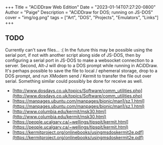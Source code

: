 +++
Title = "ACiDDraw Web Edition"
Date = "2023-01-14T07:27:20-0800"
Author = "Paige"
Description = "ACiDDraw for DOS; running on JS-DOS"
cover = "img/og.png"
tags = ["Art", "DOS", "Projects", "Emulators", "Links"]
+++

<link rel="stylesheet" href="/emulators-ui/emulators-ui.css">
<div id="dosbox-wrapper">
<div id="dosbox"></div>
</div>
<script src="/emulators/emulators.js"></script>
<script src="/emulators-ui/emulators-ui.js"></script>
<script>
  document.addEventListener("DOMContentLoaded", function(event) { 
    emulators.pathPrefix = "/emulators/";
    Dos(document.getElementById("dosbox")).run("/jsdos/acid.zip");
  });
</script>


## TODO
Currently can't save files... :( In the future this may be possible using the serial port, if not with another script along side of JS-DOS, then
by configuring a serial port in JS-DOS to make a websocket connection to a server. Second, Alt-J will drop to a DOS prompt while running in ACiDDraw. 
It's perhaps possible to save the file to local / ephemeral storage, drop to a DOS prompt, and run XModem send / Kermit to transfer the file out over
serial. Something similar could possibly be done for receive as well. 

- [http://www.dosdays.co.uk/topics/Software/comm_utilities.php](http://www.dosdays.co.uk/topics/Software/comm_utilities.php)
- [https://manpages.ubuntu.com/manpages/bionic/man1/sz.1.html](https://manpages.ubuntu.com/manpages/bionic/man1/sz.1.html)
- [http://www.columbia.edu/kermit/msk30.html](http://www.columbia.edu/kermit/msk30.html)
- [https://people.ucalgary.ca/~wellings/tipspit/kermit.html](https://people.ucalgary.ca/~wellings/tipspit/kermit.html)
- [https://kermitproject.org/onlinebooks/usingmsdoskermit2e.pdf](https://kermitproject.org/onlinebooks/usingmsdoskermit2e.pdf)

